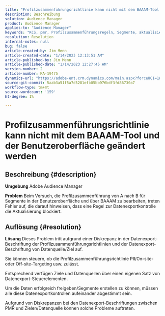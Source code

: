 ```yaml
---
title: "Profilzusammenführungsrichtlinie kann nicht mit dem BAAAM-Tool und der Benutzeroberfläche geändert werden"
description: Beschreibung
solution: Audience Manager
product: Audience Manager
applies-to: "Audience Manager"
keywords: "KCS, pmr, Profilzusammenführungsregeln, Segmente, aktualisieren, bearbeiten, FAQ-AAM, Adobe Audience Manager, kann nicht geändert werden, BAAAM-Tool"
resolution: Resolution
internal-notes: null
bug: false
article-created-by: Jim Menn
article-created-date: "1/14/2023 12:13:51 AM"
article-published-by: Jim Menn
article-published-date: "1/14/2023 12:27:45 AM"
version-number: 2
article-number: KA-19475
dynamics-url: "https://adobe-ent.crm.dynamics.com/main.aspx?forceUCI=1&pagetype=entityrecord&etn=knowledgearticle&id=053c7d52-a093-ed11-aad1-6045bd0065f9"
source-git-commit: 5aab3a51f5a7d5281efb05bb976bdf3fd86730a7
workflow-type: tm+mt
source-wordcount: '159'
ht-degree: 1%

---
```


# Profilzusammenführungsrichtlinie kann nicht mit dem BAAAM-Tool und der Benutzeroberfläche geändert werden

## Beschreibung {#description}


<b>Umgebung</b>
Adobe Audience Manager

<b>Problem</b>
Beim Versuch, die Profilzusammenführung von A nach B für Segmente in der Benutzeroberfläche und über BAAAM zu bearbeiten, treten Fehler auf, die darauf hinweisen, dass eine Regel zur Datenexportkontrolle die Aktualisierung blockiert.


## Auflösung {#resolution}


<b>Lösung</b>
Dieses Problem tritt aufgrund einer Diskrepanz in der Datenexport-Beschriftung der Profilzusammenführungsrichtlinien und der Datenexport-Beschriftung von Datenquelle/Ziel auf.

Sie können steuern, ob die Profilzusammenführungsrichtlinie PII/On-site- oder Off-site-Targeting usw. zulässt.

Entsprechend verfügen Ziele und Datenquellen über einen eigenen Satz von Datenexport-Steuerelementen.

Um die Daten erfolgreich freigeben/Segmente erstellen zu können, müssen alle diese Datenexportkontrollen aufeinander abgestimmt sein.

Aufgrund von Diskrepanzen bei den Datenexport-Beschriftungen zwischen PMR und Zielen/Datenquelle können solche Probleme auftreten.
